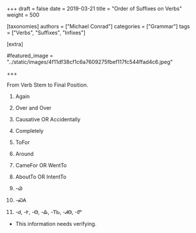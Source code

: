 +++
draft = false
date = 2019-03-21
title = "Order of Suffixes on Verbs"
weight = 500

[taxonomies]
authors = ["Michael Conrad"]
categories = ["Grammar"]
tags = ["Verbs", "Suffixes", "Infixes"]

[extra]

#featured_image = "../static/images/4f11df38cf1c6a7609275fbef117fc544ffad4c6.jpeg"

+++

From Verb Stem to Final Position.

<!-- more -->

1. Again

2. Over and Over

3. Causative OR Accidentally

4. Completely

5. ToFor

6. Around

7. CameFor OR WentTo

8. AboutTo OR IntentTo

9. -Ꮚ

10. -ᏍᎪ

11. -Ꮷ, -Ꭸ, -Ꮎ, -Ꮂ, -ᎢᏏ, -ᏗᎾ, -Ꮫ

- This information needs verifying.